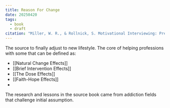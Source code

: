 ```yaml
---
title: Reason For Change
date: 20250420
tags:
  - book
  - draft
citation: "Miller, W. R., & Rollnick, S. Motivational Interviewing: Preparing People to Change Addictive Behavior, 2nd ed. New York: Guilford Press, 2002."
---
```

The source to finally adjust to new lifestyle. 
The core of helping professions with some that can be defined as:
- [[Natural Change Effects]]
- [[Brief Intervention Effects]]
- [[The Dose Effects]]
- [[Faith-Hope Effects]]
- 


The research and lessons in the source book came from addiction fields that challenge initial assumption. 